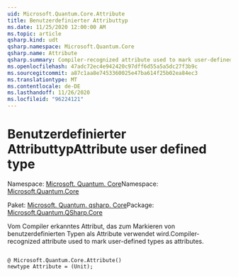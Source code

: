 ```yaml
---
uid: Microsoft.Quantum.Core.Attribute
title: Benutzerdefinierter Attributtyp
ms.date: 11/25/2020 12:00:00 AM
ms.topic: article
qsharp.kind: udt
qsharp.namespace: Microsoft.Quantum.Core
qsharp.name: Attribute
qsharp.summary: Compiler-recognized attribute used to mark user-defined types as attributes.
ms.openlocfilehash: 47adc72ec4e942420c97dff6d55a5a5dc27f3b9c
ms.sourcegitcommit: a87c1aa8e7453360025e47ba614f25b02ea84ec3
ms.translationtype: MT
ms.contentlocale: de-DE
ms.lasthandoff: 11/26/2020
ms.locfileid: "96224121"
---
```

# <a name="attribute-user-defined-type"></a><span data-ttu-id="51d61-102">Benutzerdefinierter Attributtyp</span><span class="sxs-lookup"><span data-stu-id="51d61-102">Attribute user defined type</span></span>

<span data-ttu-id="51d61-103">Namespace: [Microsoft. Quantum. Core](xref:Microsoft.Quantum.Core)</span><span class="sxs-lookup"><span data-stu-id="51d61-103">Namespace: [Microsoft.Quantum.Core](xref:Microsoft.Quantum.Core)</span></span>

<span data-ttu-id="51d61-104">Paket: [Microsoft. Quantum. qsharp. Core](https://nuget.org/packages/Microsoft.Quantum.QSharp.Core)</span><span class="sxs-lookup"><span data-stu-id="51d61-104">Package: [Microsoft.Quantum.QSharp.Core](https://nuget.org/packages/Microsoft.Quantum.QSharp.Core)</span></span>


<span data-ttu-id="51d61-105">Vom Compiler erkanntes Attribut, das zum Markieren von benutzerdefinierten Typen als Attribute verwendet wird.</span><span class="sxs-lookup"><span data-stu-id="51d61-105">Compiler-recognized attribute used to mark user-defined types as attributes.</span></span>

```qsharp

@ Microsoft.Quantum.Core.Attribute()
newtype Attribute = (Unit);
```

